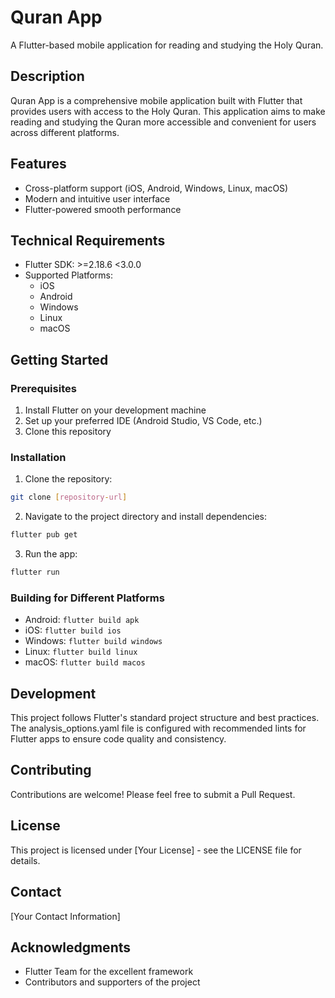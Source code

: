 # Quran App

A Flutter-based mobile application for reading and studying the Holy Quran.

## Description

Quran App is a comprehensive mobile application built with Flutter that provides users with access to the Holy Quran. This application aims to make reading and studying the Quran more accessible and convenient for users across different platforms.

## Features

- Cross-platform support (iOS, Android, Windows, Linux, macOS)
- Modern and intuitive user interface
- Flutter-powered smooth performance

## Technical Requirements

- Flutter SDK: >=2.18.6 <3.0.0
- Supported Platforms:
  - iOS
  - Android
  - Windows
  - Linux
  - macOS

## Getting Started

### Prerequisites

1. Install Flutter on your development machine
2. Set up your preferred IDE (Android Studio, VS Code, etc.)
3. Clone this repository

### Installation

1. Clone the repository:
```bash
git clone [repository-url]
```

2. Navigate to the project directory and install dependencies:
```bash
flutter pub get
```

3. Run the app:
```bash
flutter run
```

### Building for Different Platforms

- Android: `flutter build apk`
- iOS: `flutter build ios`
- Windows: `flutter build windows`
- Linux: `flutter build linux`
- macOS: `flutter build macos`

## Development

This project follows Flutter's standard project structure and best practices. The analysis_options.yaml file is configured with recommended lints for Flutter apps to ensure code quality and consistency.

## Contributing

Contributions are welcome! Please feel free to submit a Pull Request.

## License

This project is licensed under [Your License] - see the LICENSE file for details.

## Contact

[Your Contact Information]

## Acknowledgments

- Flutter Team for the excellent framework
- Contributors and supporters of the project
